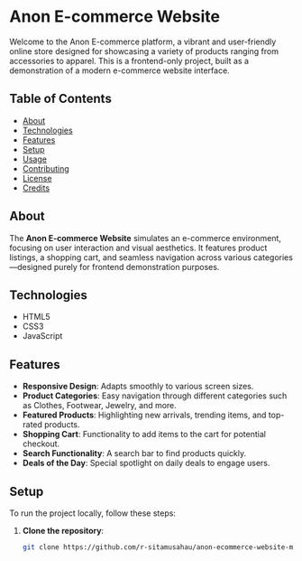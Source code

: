# Anon E-commerce Website

Welcome to the Anon E-commerce platform, a vibrant and user-friendly online store designed for showcasing a variety of products ranging from accessories to apparel. This is a frontend-only project, built as a demonstration of a modern e-commerce website interface.

## Table of Contents
- [About](#about)
- [Technologies](#technologies)
- [Features](#features)
- [Setup](#setup)
- [Usage](#usage)
- [Contributing](#contributing)
- [License](#license)
- [Credits](#credits)

## About
The **Anon E-commerce Website** simulates an e-commerce environment, focusing on user interaction and visual aesthetics. It features product listings, a shopping cart, and seamless navigation across various categories—designed purely for frontend demonstration purposes.

## Technologies
- HTML5
- CSS3
- JavaScript

## Features
- **Responsive Design**: Adapts smoothly to various screen sizes.
- **Product Categories**: Easy navigation through different categories such as Clothes, Footwear, Jewelry, and more.
- **Featured Products**: Highlighting new arrivals, trending items, and top-rated products.
- **Shopping Cart**: Functionality to add items to the cart for potential checkout.
- **Search Functionality**: A search bar to find products quickly.
- **Deals of the Day**: Special spotlight on daily deals to engage users.

## Setup
To run the project locally, follow these steps:

1. **Clone the repository**:
   ```bash
   git clone https://github.com/r-sitamusahau/anon-ecommerce-website-master.git

